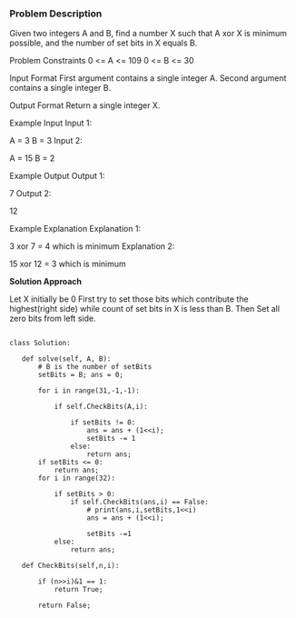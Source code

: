 ### Problem Description

Given two integers A and B, find a number X such that A xor X is minimum possible, and the number of set bits in X equals B.



Problem Constraints
0 <= A <= 109
0 <= B <= 30



Input Format
First argument contains a single integer A. Second argument contains a single integer B.



Output Format
Return a single integer X.



Example Input
Input 1:

 A = 3
 B = 3
Input 2:

 A = 15
 B = 2


Example Output
Output 1:

 7
Output 2:

 12


Example Explanation
Explanation 1:

 3 xor 7 = 4 which is minimum
Explanation 2:

 15 xor 12 = 3 which is minimum
 
 **Solution Approach**
 
 Let X initially be 0
First try to set those bits which contribute the highest(right side) 
while count of set bits in X is less than B. Then Set all zero bits from left side.
 
 ```
 
 class Solution:

    def solve(self, A, B):
        # B is the number of setBits
        setBits = B; ans = 0;

        for i in range(31,-1,-1):

            if self.CheckBits(A,i):

                if setBits != 0:
                    ans = ans + (1<<i);
                    setBits -= 1
                else:
                    return ans;
        if setBits <= 0:
            return ans;
        for i in range(32):

            if setBits > 0:
                if self.CheckBits(ans,i) == False:
                    # print(ans,i,setBits,1<<i)
                    ans = ans + (1<<i);
                    
                    setBits -=1 
            else:
                return ans;

    def CheckBits(self,n,i):

        if (n>>i)&1 == 1:
            return True;
        
        return False;
 
 ```
